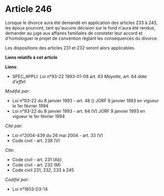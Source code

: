 # Article 246

Lorsque le divorce aura été demandé en application des articles 233 à 245, les époux pourront, tant qu'aucune décision sur le
fond n'aura été rendue, demander au juge aux affaires familiales de constater leur accord et d'homologuer le projet de
convention réglant les conséquences du divorce.

Les dispositions des articles 231 et 232 seront alors applicables.

**Liens relatifs à cet article**

**Liens**:

  - SPEC_APPLI: Loi n°93-22 1993-01-08 art. 63 *Mayotte*, art. 64 *date d'effet*

_Modifié par_:

  - Loi n°93-22 du 8 janvier 1993 - art. 48 () JORF 9 janvier 1993 en vigueur le 1er février 1994
  - Loi n°93-22 du 8 janvier 1993 - art. 64 (V) JORF 9 janvier 1993 en vigueur le 1er février 1994

_Cité par_:

  - Loi n°2004-439 du 26 mai 2004 - art. 33 (V)
  - Code civil - art. 238 (V)

_Cite_:

  - Code civil - art. 231 (Ab)
  - Code civil - art. 232 (M)
  - Code civil 231, 232, 233 à 245

_Codifié par_:

  - Loi n°1803-03-14
